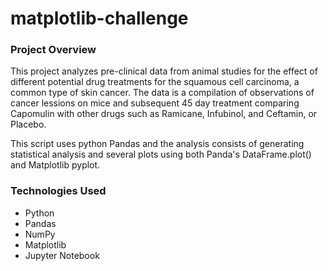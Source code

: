 # matplotlib-challenge

### Project Overview

This project analyzes pre-clinical data from animal studies for the effect of different potential drug treatments for the squamous cell carcinoma, a common type of skin cancer. The data is a compilation of observations of cancer lessions on mice and subsequent 45 day treatment comparing Capomulin with other drugs such as Ramicane, Infubinol, and Ceftamin, or Placebo.

This script uses python Pandas and the analysis consists of generating statistical analysis and several plots using both Panda's DataFrame.plot() and Matplotlib pyplot.

### Technologies Used

- Python
- Pandas
- NumPy
- Matplotlib
- Jupyter Notebook
